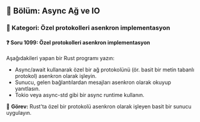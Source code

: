 ## 📘 Bölüm: Async Ağ ve IO  
### 🔹 Kategori: Özel protokolleri asenkron implementasyon  
#### ❓ Soru 1099: Özel protokolleri asenkron implementasyon

Aşağıdakileri yapan bir Rust programı yazın:

- Async/await kullanarak özel bir ağ protokolünü (ör. basit bir metin tabanlı protokol) asenkron olarak işleyin.
- Sunucu, gelen bağlantılardan mesajları asenkron olarak okuyup yanıtlasın.
- Tokio veya async-std gibi bir async runtime kullanın.

🔧 **Görev:** Rust'ta özel bir protokolü asenkron olarak işleyen basit bir sunucu uygulayın.
